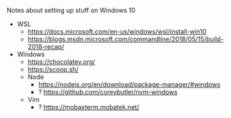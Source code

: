 Notes about setting up stuff on Windows 10


- WSL
  - https://docs.microsoft.com/en-us/windows/wsl/install-win10
  - https://blogs.msdn.microsoft.com/commandline/2018/05/15/build-2018-recap/
- Windows
  - https://chocolatey.org/
  - https://scoop.sh/
  - Node
    - https://nodejs.org/en/download/package-manager/#windows
    - ? https://github.com/coreybutler/nvm-windows
  - Vim
    - ? https://mobaxterm.mobatek.net/
